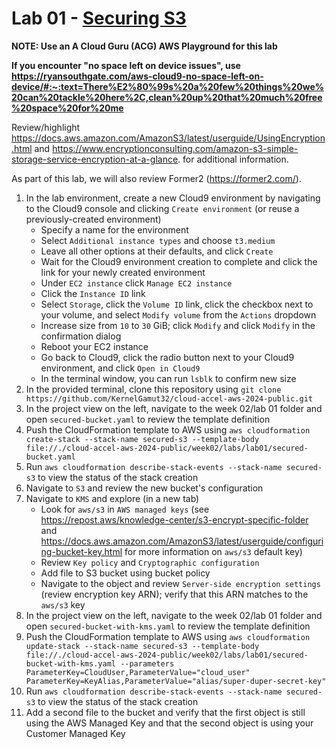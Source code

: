 # Lab 01 - [Securing S3](https://learn.acloud.guru/handson/e4e6a251-06af-4046-992b-84f0ece1d3fb)

**NOTE: Use an A Cloud Guru (ACG) AWS Playground for this lab**

**If you encounter "no space left on device issues", use https://ryansouthgate.com/aws-cloud9-no-space-left-on-device/#:~:text=There%E2%80%99s%20a%20few%20things%20we%20can%20tackle%20here%2C,clean%20up%20that%20much%20free%20space%20for%20me**

Review/highlight https://docs.aws.amazon.com/AmazonS3/latest/userguide/UsingEncryption.html and https://www.encryptionconsulting.com/amazon-s3-simple-storage-service-encryption-at-a-glance. for additional information.

As part of this lab, we will also review Former2 (https://former2.com/).

1. In the lab environment, create a new Cloud9 environment by navigating to the Cloud9 console and clicking `Create environment` (or reuse a previously-created environment)
    - Specify a name for the environment
    - Select `Additional instance types` and choose `t3.medium`
    - Leave all other options at their defaults, and click `Create`
    - Wait for the Cloud9 environment creation to complete and click the link for your newly created environment
    - Under `EC2 instance` click `Manage EC2 instance`
    - Click the `Instance ID` link
    - Select `Storage`, click the `Volume ID` link, click the checkbox next to your volume, and select `Modify volume` from the `Actions` dropdown
    - Increase size from `10` to `30` GiB; click `Modify` and click `Modify` in the confirmation dialog
    - Reboot your EC2 instance
    - Go back to Cloud9, click the radio button next to your Cloud9 environment, and click `Open in Cloud9`
    - In the terminal window, you can run `lsblk` to confirm new size
1. In the provided terminal, clone this repository using `git clone https://github.com/KernelGamut32/cloud-accel-aws-2024-public.git`
1. In the project view on the left, navigate to the week 02/lab 01 folder and open `secured-bucket.yaml` to review the template definition
1. Push the CloudFormation template to AWS using `aws cloudformation create-stack --stack-name secured-s3 --template-body file://./cloud-accel-aws-2024-public/week02/labs/lab01/secured-bucket.yaml`
1. Run `aws cloudformation describe-stack-events --stack-name secured-s3` to view the status of the stack creation
1. Navigate to `S3` and review the new bucket's configuration
1. Navigate to `KMS` and explore (in a new tab)
    - Look for `aws/s3` in `AWS managed keys` (see https://repost.aws/knowledge-center/s3-encrypt-specific-folder and https://docs.aws.amazon.com/AmazonS3/latest/userguide/configuring-bucket-key.html for more information on `aws/s3` default key)
    - Review `Key policy` and `Cryptographic configuration`
    - Add file to S3 bucket using bucket policy
    - Navigate to the object and review `Server-side encryption settings` (review encryption key ARN); verify that this ARN matches to the `aws/s3` key
1. In the project view on the left, navigate to the week 02/lab 01 folder and open `secured-bucket-with-kms.yaml` to review the template definition
1. Push the CloudFormation template to AWS using `aws cloudformation update-stack --stack-name secured-s3 --template-body file://./cloud-accel-aws-2024-public/week02/labs/lab01/secured-bucket-with-kms.yaml --parameters ParameterKey=CloudUser,ParameterValue="cloud_user" ParameterKey=KeyAlias,ParameterValue="alias/super-duper-secret-key"`
1. Run `aws cloudformation describe-stack-events --stack-name secured-s3` to view the status of the stack creation
1. Add a second file to the bucket and verify that the first object is still using the AWS Managed Key and that the second object is using your Customer Managed Key
